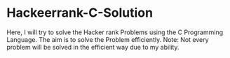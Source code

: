 # Hackeerrank-C-Solution
Here, I will try to solve the Hacker rank Problems using the C Programming Language. The aim is to solve the Problem efficiently. Note: Not every problem will be solved in the efficient way due to my ability. 

